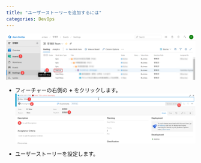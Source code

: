 ```yaml
---
title: "ユーザーストーリーを追加するには"
categories: DevOps
---
```


![](../assets/images/2020-02-11-08-39-56.png)

- フィーチャーの右側の **+** をクリックします。
  ![](../assets/images/2020-02-11-08-40-21.png)

* ユーザーストーリーを設定します。
